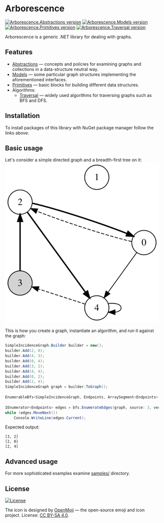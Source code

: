# Arborescence

[![Arborescence.Abstractions version](https://img.shields.io/nuget/v/Arborescence.Abstractions.svg?label=Abstractions&logo=nuget)](https://nuget.org/packages/Arborescence.Abstractions/)
[![Arborescence.Models version](https://img.shields.io/nuget/v/Arborescence.Models.svg?label=Models&logo=nuget)](https://nuget.org/packages/Arborescence.Models/)
[![Arborescence.Primitives version](https://img.shields.io/nuget/v/Arborescence.Primitives.svg?label=Primitives&logo=nuget)](https://nuget.org/packages/Arborescence.Primitives/)
[![Arborescence.Traversal version](https://img.shields.io/nuget/v/Arborescence.Traversal.svg?label=Traversal&logo=nuget)](https://nuget.org/packages/Arborescence.Traversal/)

Arborescence is a generic .NET library for dealing with graphs.

## Features

* [Abstractions] — concepts and policies for examining graphs and collections in a data-structure neutral way.
* [Models] — some particular graph structures implementing the aforementioned interfaces.
* [Primitives] — basic blocks for building different data structures.
* Algorithms:
    * [Traversal] — widely used algorithms for traversing graphs such as BFS and DFS.

## Installation

To install packages of this library with NuGet package manager follow the links above.

## Basic usage

Let's consider a simple directed graph and a breadth-first tree on it:  
![](/assets/example.svg)

This is how you create a graph, instantiate an algorithm, and run it against the graph:

```csharp
SimpleIncidenceGraph.Builder builder = new();
builder.Add(2, 0);
builder.Add(4, 3);
builder.Add(0, 4);
builder.Add(3, 2);
builder.Add(4, 4);
builder.Add(0, 2);
builder.Add(2, 4);
SimpleIncidenceGraph graph = builder.ToGraph();

EnumerableBfs<SimpleIncidenceGraph, Endpoints, ArraySegment<Endpoints>.Enumerator> bfs;

IEnumerator<Endpoints> edges = bfs.EnumerateEdges(graph, source: 3, vertexCount: graph.VertexCount);
while (edges.MoveNext())
    Console.WriteLine(edges.Current);
```

Expected output:

```
[3, 2]
[2, 0]
[2, 4]
```

## Advanced usage

For more sophisticated examples examine [samples/](samples) directory.

## License

[![License](https://img.shields.io/github/license/qbit86/arborescence)](LICENSE.txt)

The icon is designed by [OpenMoji](https://openmoji.org) — the open-source emoji and icon project.
License: [CC BY-SA 4.0](https://creativecommons.org/licenses/by-sa/4.0/).

[Abstractions]: https://nuget.org/packages/Arborescence.Abstractions/

[Models]: https://nuget.org/packages/Arborescence.Models/

[Primitives]: https://nuget.org/packages/Arborescence.Primitives/

[Traversal]: https://nuget.org/packages/Arborescence.Traversal/
